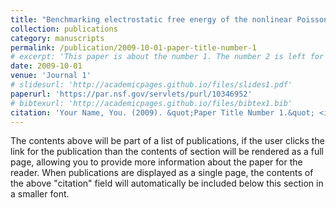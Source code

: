 ```yaml
---
title: "Benchmarking electrostatic free energy of the nonlinear Poisson–Boltzmann model for the Kirkwood sphere"
collection: publications
category: manuscripts
permalink: /publication/2009-10-01-paper-title-number-1
# excerpt: 'This paper is about the number 1. The number 2 is left for future work.'
date: 2009-10-01
venue: 'Journal 1'
# slidesurl: 'http://academicpages.github.io/files/slides1.pdf'
paperurl: 'https://par.nsf.gov/servlets/purl/10346952'
# bibtexurl: 'http://academicpages.github.io/files/bibtex1.bib'
citation: 'Your Name, You. (2009). &quot;Paper Title Number 1.&quot; <i>Journal 1</i>. 1(1).'
---
```

The contents above will be part of a list of publications, if the user clicks the link for the publication than the contents of section will be rendered as a full page, allowing you to provide more information about the paper for the reader. When publications are displayed as a single page, the contents of the above "citation" field will automatically be included below this section in a smaller font.
